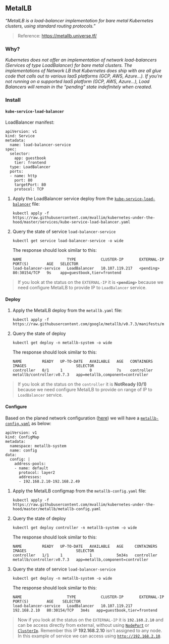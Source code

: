 ## MetalLB
*“MetalLB is a load-balancer implementation for bare metal Kubernetes clusters, using standard routing protocols.”*
> Reference: https://metallb.universe.tf/

### Why?
*Kubernetes does not offer an implementation of network load-balancers (Services of type LoadBalancer) for bare metal clusters. The implementations of Network LB that Kubernetes does ship with are all glue code that calls out to various IaaS platforms (GCP, AWS, Azure…). If you’re not running on a supported IaaS platform (GCP, AWS, Azure…), Load Balancers will remain in the “pending” state indefinitely when created.*

### Install

#### `kube-service-load-balancer`

LoadBalancer manifest:

```
apiVersion: v1
kind: Service
metadata:  
  name: load-balancer-service
spec:
  selector:    
    app: guestbook
    tier: frontend
  type: LoadBalancer
  ports:  
  - name: http
    port: 80
    targetPort: 80
    protocol: TCP
```

1. Apply the LoadBalancer service deploy from the [`kube-service-load-balancer`](../services/kube-service-load-balancer.yaml) file:
   ```
   kubectl apply -f https://raw.githubusercontent.com/mvallim/kubernetes-under-the-hood/master/services/kube-service-load-balancer.yaml
   ```

2. Query the state of service `load-balancer-service`
   ```
   kubectl get service load-balancer-service -o wide
   ```

   The response should look similar to this:
   ```
   NAME                    TYPE           CLUSTER-IP       EXTERNAL-IP   PORT(S)        AGE   SELECTOR
   load-balancer-service   LoadBalancer   10.107.119.217   <pending>     80:30154/TCP   9s    app=guestbook,tier=frontend
   ```
> If you look at the status on the `EXTERNAL-IP` it is **`<pending>`** because we need configure MetalLB to provide IP to `LoadBalancer` service.

#### Deploy

1. Apply the MetalLB deploy from the `metallb.yaml` file:
   ```
   kubectl apply -f https://raw.githubusercontent.com/google/metallb/v0.7.3/manifests/metallb.yaml
   ```

2. Query the state of deploy
   ```
   kubectl get deploy -n metallb-system -o wide
   ```

   The response should look similar to this:
   ```
   NAME         READY   UP-TO-DATE   AVAILABLE   AGE   CONTAINERS   IMAGES                      SELECTOR
   controller   0/1     1            0           7s    controller   metallb/controller:v0.7.3   app=metallb,component=controller
   ```

> If you look at the status on the `controller` it is **NotReady (0/1)** because we need configure MetalLB to provide on range of IP to `LoadBalancer` service.

#### Configure

Based on the planed network configuration ([here](/documentation/network-segmentation.md#loadbalancer)) we will have a [`metallb-config.yaml`](../metallb/metallb-config.yaml) as below:

```
apiVersion: v1
kind: ConfigMap
metadata:
  namespace: metallb-system
  name: config
data:
  config: |
    address-pools:
    - name: default
      protocol: layer2
      addresses:
      - 192.168.2.10-192.168.2.49
```

1. Apply the MetalLB configmap from the `metallb-config.yaml` file:
   ```
   kubectl apply -f https://raw.githubusercontent.com/mvallim/kubernetes-under-the-hood/master/metallb/metallb-config.yaml
   ```

2. Query the state of deploy
   ```
   kubectl get deploy controller -n metallb-system -o wide
   ```

   The response should look similar to this:
   ```
   NAME         READY   UP-TO-DATE   AVAILABLE   AGE     CONTAINERS   IMAGES                      SELECTOR
   controller   1/1     1            1           5m34s   controller   metallb/controller:v0.7.3   app=metallb,component=controller
   ```

3. Query the state of service `load-balancer-service`
   ```
   kubectl get deploy -n metallb-system -o wide
   ```

   The response should look similar to this:
   ```
   NAME                    TYPE           CLUSTER-IP       EXTERNAL-IP    PORT(S)        AGE    SELECTOR
   load-balancer-service   LoadBalancer   10.107.119.217   192.168.2.10   80:30154/TCP   3m4s   app=guestbook,tier=frontend
   ```

> Now if you look at the status on the `EXTERNAL-IP` it is **`192.168.2.10`** and can be access directly from external, without using [`NodePort`](/documentation/kube.md#service) or [`ClusterIp`](/documentation/kube.md#service). Remember this IP **192.168.2.10** isn't assigned to any node. In this example of service we can access using [`http://192.168.2.10`](http://192.168.2.10).
